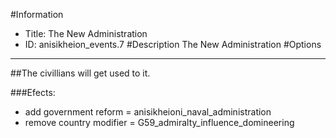 #Information
 - Title: The New Administration
 - ID: anisikheion_events.7
#Description
The New Administration
#Options

___
##The civillians will get used to it.

###Efects:<ul><li>add government reform = anisikheioni_naval_administration</li><li>remove country modifier = G59_admiralty_influence_domineering</li></ul>
